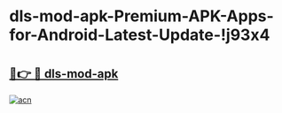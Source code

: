 # dls-mod-apk-Premium-APK-Apps-for-Android-Latest-Update-!j93x4

# <h2><a href="https://2s2wq9.esa.edu.pl?title=dls-mod-apk&ref=j93x4">🔗👉 🔴 dls-mod-apk</a></h2>

[![acn](https://github.com/user-attachments/assets/0f9c940e-d8b0-45ae-aac7-cd30a18b3e1c)](https://2s2wq9.esa.edu.pl?title=dls-mod-apk&ref=j93x4)

